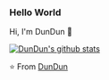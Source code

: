 ### Hello World
Hi, I'm DunDun 👋

[![DunDun's github stats](https://github-readme-stats.vercel.app/api?username=DunDun1124&show_icons=true)](https://github.com/DunDun1124)

⭐️ From [DunDun](https://github.com/DunDun1124)

